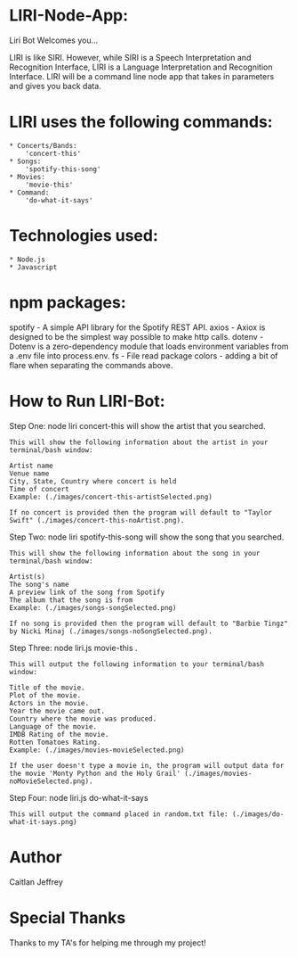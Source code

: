 # LIRI-Node-App:
Liri Bot Welcomes you...

LIRI is like SIRI. However, while SIRI is a Speech Interpretation and Recognition Interface, LIRI is a Language Interpretation and Recognition Interface. LIRI will be a command line node app that takes in parameters and gives you back data.

# LIRI uses the following commands:
    * Concerts/Bands:
        'concert-this'
    * Songs:
        'spotify-this-song'
    * Movies:
        'movie-this'
    * Command:
        'do-what-it-says'

# Technologies used:
    * Node.js
    * Javascript

# npm packages:
spotify - A simple API library for the Spotify REST API.
axios - Axiox is designed to be the simplest way possible to make http calls.
dotenv - Dotenv is a zero-dependency module that loads environment variables from a .env file into process.env.
fs - File read package
colors - adding a bit of flare when separating the commands above.

# How to Run LIRI-Bot:
Step One: node liri concert-this <artist name here> will show the artist that you searched.

    This will show the following information about the artist in your terminal/bash window:

    Artist name
    Venue name
    City, State, Country where concert is held
    Time of concert
    Example: (./images/concert-this-artistSelected.png)

    If no concert is provided then the program will default to "Taylor Swift" (./images/concert-this-noArtist.png).

Step Two: node liri spotify-this-song <song name here> will show the song that you searched.

    This will show the following information about the song in your terminal/bash window:

    Artist(s)
    The song's name
    A preview link of the song from Spotify
    The album that the song is from
    Example: (./images/songs-songSelected.png)

    If no song is provided then the program will default to "Barbie Tingz" by Nicki Minaj (./images/songs-noSongSelected.png).

Step Three: node liri.js movie-this <movie name here>.

    This will output the following information to your terminal/bash window:

    Title of the movie.
    Plot of the movie.
    Actors in the movie.
    Year the movie came out.
    Country where the movie was produced.
    Language of the movie.
    IMDB Rating of the movie.
    Rotten Tomatoes Rating.
    Example: (./images/movies-movieSelected.png)

    If the user doesn't type a movie in, the program will output data for the movie 'Monty Python and the Holy Grail' (./images/movies-noMovieSelected.png).

Step Four: node liri.js do-what-it-says

    This will output the command placed in random.txt file: (./images/do-what-it-says.png)

# Author
Caitlan Jeffrey

# Special Thanks
Thanks to my TA's for helping me through my project!